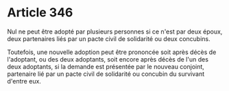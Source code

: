 # Article 346

<p>Nul ne peut être adopté par plusieurs personnes si ce n'est par deux époux, deux partenaires liés par un pacte civil de solidarité ou deux concubins.</p><p>Toutefois, une nouvelle adoption peut être prononcée soit après décès de l'adoptant, ou des deux adoptants, soit encore après décès de l'un des deux adoptants, si la demande est présentée par le nouveau conjoint, partenaire lié par un pacte civil de solidarité ou concubin du survivant d'entre eux.</p>